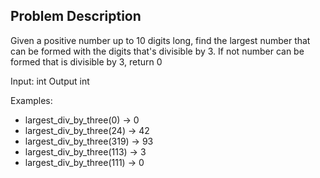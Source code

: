 ## Problem Description

Given a positive number up to 10 digits long, find the largest number that can be formed with the digits that's divisible by 3. If not number can be formed that is divisible by 3, return 0

Input: int
Output int

Examples:
- largest_div_by_three(0) -> 0
- largest_div_by_three(24) -> 42
- largest_div_by_three(319) -> 93
- largest_div_by_three(113) -> 3
- largest_div_by_three(111) -> 0
